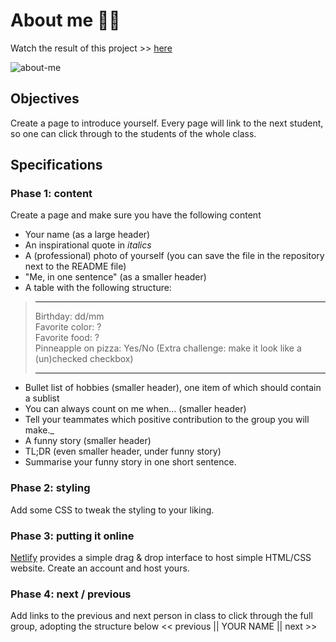 # About me 🤸🏼

Watch the result of this project >> [here](https://brave-austin-51da7a.netlify.app/)

![about-me](https://user-images.githubusercontent.com/84382812/136955908-5ec48fb1-a8be-4160-9e93-70ee9731f6e8.PNG)

## Objectives
Create a page to introduce yourself. Every page will link to the next student, so one can click through to the students of the whole class.

## Specifications
### Phase 1: content

Create a page and make sure you have the following content
- Your name (as a large header)
- An inspirational quote in _italics_
- A (professional) photo of yourself (you can save the file in the repository next to the README file)
- "Me, in one sentence" (as a smaller header)
- A table with the following structure:

> ---
>
> Birthday: dd/mm  
> Favorite color: ?  
> Favorite food: ?  
> Pinneapple on pizza: Yes/No (Extra challenge: make it look like a (un)checked checkbox)
>
> ---
- Bullet list of hobbies (smaller header), one item of which should contain a sublist
- You can always count on me when... (smaller header)
- Tell your teammates which positive contribution to the group you will make._ 
- A funny story (smaller header)
- TL;DR (even smaller header, under funny story)
- Summarise your funny story in one short sentence.

### Phase 2: styling
Add some CSS to tweak the styling to your liking.

### Phase 3: putting it online
[Netlify](https://www.netlify.com/) provides a simple drag & drop interface to host simple HTML/CSS website.
Create an account and host yours.

### Phase 4: next / previous
Add links to the previous and next person in class to click through the full group, adopting the structure below
<< previous || YOUR NAME || next >>

